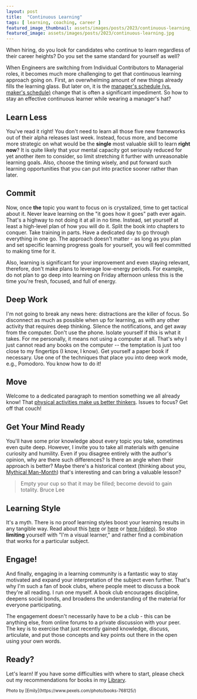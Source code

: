 ```yaml
---
layout: post
title:  "Continuous Learning"
tags: [ learning, coaching, career ]
featured_image_thumbnail: assets/images/posts/2023/continuous-learning_thumbnail.jpg 
featured_image: assets/images/posts/2023/continuous-learning.jpg
---
```


When hiring, do you look for candidates who continue to learn regardless of their career heights? Do you set the same standard for yourself as well?

<!--more-->

When Engineers are switching from Individual Contributors to Managerial roles, it becomes much more challenging to get that continuous learning approach going on. First, an overwhelming amount of new things already fills the learning glass. But later on, it is the [manager's schedule (vs. maker's schedule)](http://paulgraham.com/makersschedule.html) change that is often a significant impediment. So how to stay an effective continuous learner while wearing a manager's hat?

## Learn Less

You've read it right! You don't need to learn all those five new frameworks out of their alpha releases last week. Instead, focus more, and become more strategic on what would be the **single** most valuable skill to learn **right now**? It is quite likely that your mental capacity got seriously reduced for yet another item to consider, so limit stretching it further with unreasonable learning goals. Also, choose the timing wisely, and put forward such learning opportunities that you can put into practice sooner rather than later. 

## Commit

Now, once **the** topic you want to focus on is crystalized, time to get tactical about it. Never leave learning on the "it goes how it goes" path ever again. That's a highway to not doing it at all in no time. Instead, set yourself at least a high-level plan of how you will do it. Split the book into chapters to conquer. Take training in parts. Have a dedicated day to go through everything in one go. The approach doesn't matter - as long as you plan and set specific learning progress goals for yourself, you will feel committed to making time for it.

Also, learning is significant for your improvement and even staying relevant, therefore, don't make plans to leverage low-energy periods. For example, do not plan to go deep into learning on Friday afternoon unless this is the time you're fresh, focused, and full of energy. 

## Deep Work

I'm not going to break any news here: distractions are the killer of focus. So disconnect as much as possible when up for learning, as with any other activity that requires deep thinking. Silence the notifications, and get away from the computer. Don't use the phone. Isolate yourself if this is what it takes. For me personally, it means not using a computer at all. That's why I just cannot read any books on the computer -- the temptation is just too close to my fingertips (I know, I know). Get yourself a paper book if necessary. Use one of the techniques that place you into deep work mode, e.g., Pomodoro. You know how to do it!

## Move

Welcome to a dedicated paragraph to mention something we all already know! That [physical activities make us better thinkers](https://journals.lww.com/acsm-msse/Fulltext/2019/06000/Physical_Activity,_Cognition,_and_Brain_Outcomes_.19.aspx). Issues to focus? Get off that couch!

## Get Your Mind Ready

You'll have some prior knowledge about every topic you take, sometimes even quite deep. However, I invite you to take all materials with genuine curiosity and humility. Even if you disagree entirely with the author's opinion, why are there such differences? Is there an angle when their approach is better? Maybe there's a historical context (thinking about you, [Mythical Man-Month](https://www.goodreads.com/book/show/13629.The_Mythical_Man_Month)) that's interesting and can bring a valuable lesson?

> Empty your cup so that it may be filled; become devoid to gain totality. Bruce Lee 

## Learning Style

It's a myth. There is no proof learning styles boost your learning results in any tangible way. Read about this [here](https://www.educationnext.org/stubborn-myth-learning-styles-state-teacher-license-prep-materials-debunked-theory/) or [here](https://sciencebasedmedicine.org/brain-based-learning-myth-versus-reality-testing-learning-styles-and-dual-coding/) or [here (video)](https://youtu.be/rhgwIhB58PA). So stop **limiting** yourself with "I'm a visual learner," and rather find a combination that works for a particular subject.

## Engage!

And finally, engaging in a learning community is a fantastic way to stay motivated and expand your interpretation of the subject even further. That's why I'm such a fan of book clubs, where people meet to discuss a book they're all reading. I run one myself. A book club 
 encourages discipline, deepens social bonds, and broadens the understanding of the material for everyone participating. 

The engagement doesn't necessarily have to be a club - this can be anything else, from online forums to a private discussion with your peer. The key is to exercise that just recently gained knowledge, discuss, articulate, and put those concepts and key points out there in the open using your own words.

## Ready?

Let's learn! If you have some difficulties with where to start, please check out my recommendations for books in my [Library](/library).

<small>
  Photo by [Emily](https://www.pexels.com/photo/books-768125/)
</small>